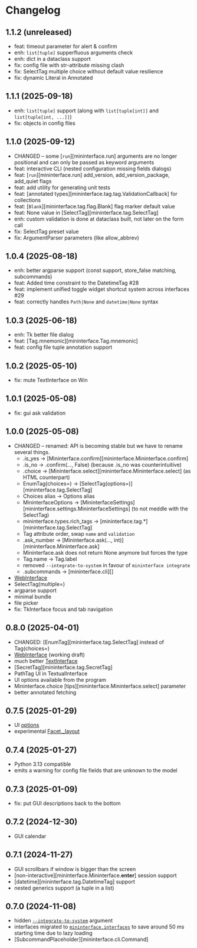 # Changelog

## 1.1.2 (unreleased)
* feat: timeout parameter for alert & confirm
* enh: `list[tuple]` supperfluous arguments check
* enh: dict in a dataclass support
* fix: config file with str-attribute missing clash
* fix: SelectTag multiple choice without default value resilience
* fix: dynamic Literal in Annotated

## 1.1.1 (2025-09-18)
* enh: `list[tuple]` support (along with `list[tuple[int]]` and `list[tuple[int, ...]]`)
* fix: objects in config files

## 1.1.0 (2025-09-12)
* CHANGED – some [`run`][mininterface.run] arguments are no longer positional and can only be passed as keyword arguments
* feat: interactive CLI (nested configuration missing fields dialogs)
* feat: [`run`][mininterface.run] add_version, add_version_package, add_quiet flags
* feat: add utility for generating unit tests
* feat: [annotated types][mininterface.tag.tag.ValidationCallback] for collections
* feat: [`Blank`][mininterface.tag.flag.Blank] flag marker default value
* feat: None value in [SelectTag][mininterface.tag.SelectTag]
* enh: custom validation is done at dataclass built, not later on the form call
* fix: SelectTag preset value
* fix: ArgumentParser parameters (like allow_abbrev)

## 1.0.4 (2025-08-18)
* enh: better argparse support (const support, store_false matching, subcommands)
* feat: Added time constraint to the DatetimeTag #28
* feat: implement unified toggle widget shortcut system across interfaces #29
* feat: correctly handles `Path|None` and `datetime|None` syntax

## 1.0.3 (2025-06-18)
* enh: Tk better file dialog
* feat: [Tag.mnemonic][mininterface.Tag.mnemonic]
* feat: config file tuple annotation support

## 1.0.2 (2025-05-10)
* fix: mute TextInterface on Win

## 1.0.1 (2025-05-08)
* fix: gui ask validation

## 1.0.0 (2025-05-08)
* CHANGED – renamed: API is becoming stable but we have to rename several things.
    * .is_yes -> [Mininterface.confirm][mininterface.Mininterface.confirm]
    * .is_no -> .confirm(..., False) (because .is_no was counterintuitive)
    * .choice -> [Mininterface.select][mininterface.Mininterface.select] (as HTML counterpart)
    * EnumTag(choices=) -> [SelectTag(options=)][mininterface.tag.SelectTag]
    * Choices alias -> Options alias
    * MininterfaceOptions -> [MininterfaceSettings][mininterface.settings.MininterfaceSettings] (to not meddle with the SelectTag)
    * mininterface.types.rich_tags -> [mininterface.tag.*][mininterface.tag.SelectTag]
    * Tag attribute order, swap `name` and `validation`
    * .ask_number -> [Mininterface.ask(..., int)][mininterface.Mininterface.ask]
    * Mininterface.ask does not return None anymore but forces the type
    * Tag.name -> Tag.label
    * removed `--integrate-to-system` in favour of `mininterface integrate`
    * .subcommands -> [mininterface.cli][]
* [WebInterface](Interfaces.md#webinterface-or-web)
* SelectTag(multiple=)
* argparse support
* minimal bundle
* file picker
* fix: TkInterface focus and tab navigation

## 0.8.0 (2025-04-01)
* CHANGED: [EnumTag][mininterface.tag.SelectTag] instead of Tag(choices=)
* [WebInterface](Interfaces.md#webinterface-or-web) (working draft)
* much better [TextInterface](Interfaces.md#textinterface)
* [SecretTag][mininterface.tag.SecretTag]
* PathTag UI in TextualInterface
* UI options available from the program
* Mininterface.choice [tips][mininterface.Mininterface.select] parameter
* better annotated fetching

## 0.7.5 (2025-01-29)
* UI [options](Settings.md)
* experimental [Facet._layout](Facet.md#layout)

## 0.7.4 (2025-01-27)
* Python 3.13 compatible
* emits a warning for config file fields that are unknown to the model

## 0.7.3 (2025-01-09)
* fix: put GUI descriptions back to the bottom

## 0.7.2 (2024-12-30)
* GUI calendar

## 0.7.1 (2024-11-27)
* GUI scrollbars if window is bigger than the screen
* [non-interactive][mininterface.Mininterface.__enter__] session support
* [datetime][mininterface.tag.DatetimeTag] support
* nested generics support (a tuple in a list)

## 0.7.0 (2024-11-08)
* hidden [`--integrate-to-system`](Overview.md#bash-completion) argument
* interfaces migrated to [`mininterface.interfaces`](Interfaces.md) to save around 50 ms starting time due to lazy loading
* [SubcommandPlaceholder][mininterface.cli.Command]